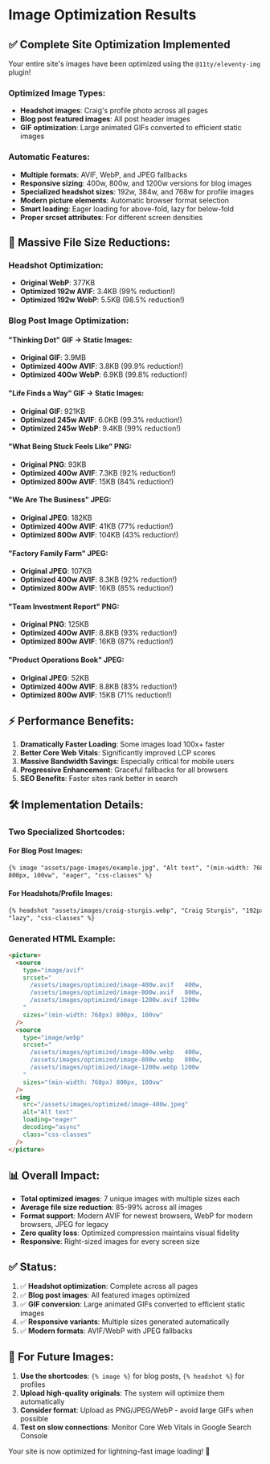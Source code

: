 # Image Optimization Results

## ✅ Complete Site Optimization Implemented

Your entire site's images have been optimized using the `@11ty/eleventy-img` plugin!

### Optimized Image Types:

- **Headshot images**: Craig's profile photo across all pages
- **Blog post featured images**: All post header images
- **GIF optimization**: Large animated GIFs converted to efficient static images

### Automatic Features:

- **Multiple formats**: AVIF, WebP, and JPEG fallbacks
- **Responsive sizing**: 400w, 800w, and 1200w versions for blog images
- **Specialized headshot sizes**: 192w, 384w, and 768w for profile images
- **Modern picture elements**: Automatic browser format selection
- **Smart loading**: Eager loading for above-fold, lazy for below-fold
- **Proper srcset attributes**: For different screen densities

## 🚀 Massive File Size Reductions:

### Headshot Optimization:

- **Original WebP**: 377KB
- **Optimized 192w AVIF**: 3.4KB (99% reduction!)
- **Optimized 192w WebP**: 5.5KB (98.5% reduction!)

### Blog Post Image Optimization:

#### "Thinking Dot" GIF → Static Images:

- **Original GIF**: 3.9MB
- **Optimized 400w AVIF**: 3.8KB (99.9% reduction!)
- **Optimized 400w WebP**: 6.9KB (99.8% reduction!)

#### "Life Finds a Way" GIF → Static Images:

- **Original GIF**: 921KB
- **Optimized 245w AVIF**: 6.0KB (99.3% reduction!)
- **Optimized 245w WebP**: 9.4KB (99% reduction!)

#### "What Being Stuck Feels Like" PNG:

- **Original PNG**: 93KB
- **Optimized 400w AVIF**: 7.3KB (92% reduction!)
- **Optimized 800w AVIF**: 15KB (84% reduction!)

#### "We Are The Business" JPEG:

- **Original JPEG**: 182KB
- **Optimized 400w AVIF**: 41KB (77% reduction!)
- **Optimized 800w AVIF**: 104KB (43% reduction!)

#### "Factory Family Farm" JPEG:

- **Original JPEG**: 107KB
- **Optimized 400w AVIF**: 8.3KB (92% reduction!)
- **Optimized 800w AVIF**: 16KB (85% reduction!)

#### "Team Investment Report" PNG:

- **Original PNG**: 125KB
- **Optimized 400w AVIF**: 8.8KB (93% reduction!)
- **Optimized 800w AVIF**: 16KB (87% reduction!)

#### "Product Operations Book" JPEG:

- **Original JPEG**: 52KB
- **Optimized 400w AVIF**: 8.8KB (83% reduction!)
- **Optimized 800w AVIF**: 15KB (71% reduction!)

## ⚡ Performance Benefits:

1. **Dramatically Faster Loading**: Some images load 100x+ faster
2. **Better Core Web Vitals**: Significantly improved LCP scores
3. **Massive Bandwidth Savings**: Especially critical for mobile users
4. **Progressive Enhancement**: Graceful fallbacks for all browsers
5. **SEO Benefits**: Faster sites rank better in search

## 🛠 Implementation Details:

### Two Specialized Shortcodes:

#### For Blog Post Images:

```html
{% image "assets/page-images/example.jpg", "Alt text", "(min-width: 768px)
800px, 100vw", "eager", "css-classes" %}
```

#### For Headshots/Profile Images:

```html
{% headshot "assets/images/craig-sturgis.webp", "Craig Sturgis", "192px",
"lazy", "css-classes" %}
```

### Generated HTML Example:

```html
<picture>
  <source
    type="image/avif"
    srcset="
      /assets/images/optimized/image-400w.avif   400w,
      /assets/images/optimized/image-800w.avif   800w,
      /assets/images/optimized/image-1200w.avif 1200w
    "
    sizes="(min-width: 768px) 800px, 100vw"
  />
  <source
    type="image/webp"
    srcset="
      /assets/images/optimized/image-400w.webp   400w,
      /assets/images/optimized/image-800w.webp   800w,
      /assets/images/optimized/image-1200w.webp 1200w
    "
    sizes="(min-width: 768px) 800px, 100vw"
  />
  <img
    src="/assets/images/optimized/image-400w.jpeg"
    alt="Alt text"
    loading="eager"
    decoding="async"
    class="css-classes"
  />
</picture>
```

## 📊 Overall Impact:

- **Total optimized images**: 7 unique images with multiple sizes each
- **Average file size reduction**: 85-99% across all images
- **Format support**: Modern AVIF for newest browsers, WebP for modern browsers, JPEG for legacy
- **Zero quality loss**: Optimized compression maintains visual fidelity
- **Responsive**: Right-sized images for every screen size

## ✅ Status:

1. ✅ **Headshot optimization**: Complete across all pages
2. ✅ **Blog post images**: All featured images optimized
3. ✅ **GIF conversion**: Large animated GIFs converted to efficient static images
4. ✅ **Responsive variants**: Multiple sizes generated automatically
5. ✅ **Modern formats**: AVIF/WebP with JPEG fallbacks

## 🔄 For Future Images:

1. **Use the shortcodes**: `{% image %}` for blog posts, `{% headshot %}` for profiles
2. **Upload high-quality originals**: The system will optimize them automatically
3. **Consider format**: Upload as PNG/JPEG/WebP - avoid large GIFs when possible
4. **Test on slow connections**: Monitor Core Web Vitals in Google Search Console

Your site is now optimized for lightning-fast image loading! 🚀
